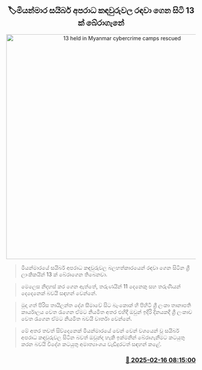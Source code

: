 <p align='center'><b><h2 align='center' title='13 held in Myanmar cybercrime camps rescued'>🏷මියන්මාර සයිබර් අපරාධ කඳවුරුවල රඳවා ගෙන සිටි 13 ක් බේරාගැනේ</h2></b></p>
<p align='center'><img src='https://helakuru.sgp1.cdn.digitaloceanspaces.com/esana/images/lib/myanmar-cyber.jpg' width='600' alt='13 held in Myanmar cybercrime camps rescued'></p>

> මියන්මාරයේ සයිබර් අපරාධ කඳවුරුවල බලහත්කාරයෙන් රඳවා ගෙන සිටින ශ්‍රී ලාංකිකයින් 13 ක් බේරාගෙන තිබෙනවා.

> මෙලෙස නිදහස් කර ගෙන ඇත්තේ, තරුණයින් 11 දෙනෙකු සහ තරුණියන් දෙදෙනෙක් බවයි සඳහන් වෙන්නේ.

> මුදා ගත් පිරිස තායිලන්ත දේශ සීමාවේ සිට බැංකොක් හි පිහිටි ශ්‍රී ලංකා තානාපති කාර්යාලය වෙත රැගෙන ඒමට නියමිත අතර එහිදී ඔවුන් ඉදිරි දිනයකදී ශ්‍රී ලංකාව වෙත රැගෙන ඒමට නියමිත බවයි වාර්තා වෙන්නේ.

> මේ අතර තවත් සිව්දෙනෙක් මියන්මාරයේ වෙන් වෙන් වශයෙන් වූ සයිබර් අපරාධ කඳවුරුවල සිටින බවත් ඔවුන්ද හැකි ඉක්මනින් බේරාගැනීමට කටයුතු කරන බවයි විදේශ කටයුතු අමාත්‍යාංශය වැඩිදුරටත් සඳහන් කළේ.



<h3 align='right'><a href='https://www.helakuru.lk/esana/p/107490/'>📅 2025-02-16 08:15:00</a></h3>
